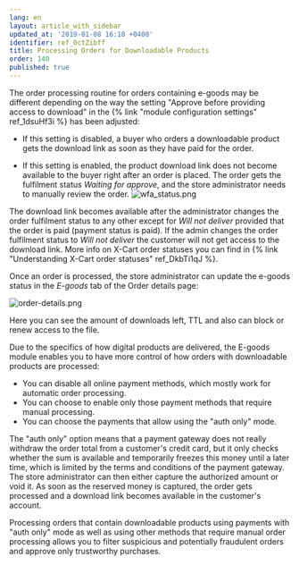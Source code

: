 ```yaml
---
lang: en
layout: article_with_sidebar
updated_at: '2019-01-08 16:18 +0400'
identifier: ref_0ctZibff
title: Processing Orders for Downloadable Products
order: 140
published: true
---
```

The order processing routine for orders containing e-goods may be different depending on the way the setting "Approve before providing access to download" in the {% link "module configuration settings" ref_1dsuHf3i %} has been adjusted: 

   * If this setting is disabled, a buyer who orders a downloadable product gets the download link as soon as they have paid for the order.
   
   * If this setting is enabled, the product download link does not become available to the buyer right after an order is placed. The order gets the fulfilment status _Waiting for approve_, and the store administrator needs to manually review the order.
![wfa_status.png]({{site.baseurl}}/attachments/ref_3sGGx0lV/wfa_status.png)

The download link becomes available after the administrator changes the order fulfilment status to any other except for _Will not deliver_ provided that the order is paid (payment status is paid). If the admin changes the order fulfilment status to _Will not deliver_ the customer will not get access to the download link. More info on X-Cart order statuses you can find in {% link "Understanding X-Cart order statuses" ref_DkbTi1qJ %}.

Once an order is processed, the store administrator can update the e-goods status in the _E-goods_ tab of the Order details page:

![order-details.png]({{site.baseurl}}/attachments/ref_3sGGx0lV/order-details.png)

Here you can see the amount of downloads left, TTL and also can block or renew access to the file.

Due to the specifics of how digital products are delivered, the E-goods module enables you to have more control of how orders with downloadable products are processed:
- You can disable all online payment methods, which mostly work for automatic order processing.
- You can choose to enable only those payment methods that require manual processing.
- You can choose the payments that allow using the "auth only" mode. 

The "auth only" option means that a payment gateway does not really withdraw the order total from a customer's credit card, but it only checks whether the sum is available and temporarily freezes this money until a later time, which is limited by the terms and conditions of the payment gateway. The store administrator can then either capture the authorized amount or void it. As soon as the reserved money is captured, the order gets processed and a download link becomes available in the customer's account.

Processing orders that contain downloadable products using payments with "auth only" mode as well as using other methods that require manual order processing allows you to filter suspicious and potentially fraudulent orders and approve only trustworthy purchases.

